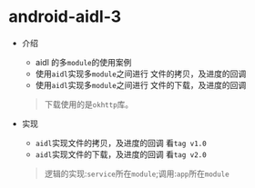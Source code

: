 # android-aidl-3
* 介绍
  * aidl 的多`module`的使用案例
  * 使用`aidl`实现多`module`之间进行 文件的拷贝，及进度的回调
  * 使用`aidl`实现多`module`之间进行 文件的下载，及进度的回调
  
  > 下载使用的是`okhttp`库。

* 实现
  * `aidl`实现文件的拷贝，及进度的回调 看`tag v1.0`
  * `aidl`实现文件的下载，及进度的回调 看`tag v2.0`
  
  > 逻辑的实现:`service`所在`module`;调用:`app`所在`module`
